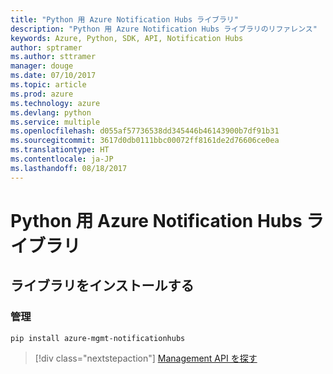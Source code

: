 ```yaml
---
title: "Python 用 Azure Notification Hubs ライブラリ"
description: "Python 用 Azure Notification Hubs ライブラリのリファレンス"
keywords: Azure, Python, SDK, API, Notification Hubs
author: sptramer
ms.author: sttramer
manager: douge
ms.date: 07/10/2017
ms.topic: article
ms.prod: azure
ms.technology: azure
ms.devlang: python
ms.service: multiple
ms.openlocfilehash: d055af57736538dd345446b46143900b7df91b31
ms.sourcegitcommit: 3617d0db0111bbc00072ff8161de2d76606ce0ea
ms.translationtype: HT
ms.contentlocale: ja-JP
ms.lasthandoff: 08/18/2017
---
```

# <a name="azure-notification-hubs-libraries-for-python"></a>Python 用 Azure Notification Hubs ライブラリ

## <a name="install-the-libraries"></a>ライブラリをインストールする


### <a name="management"></a>管理

```bash
pip install azure-mgmt-notificationhubs
```

> [!div class="nextstepaction"]
> [Management API を探す](/python/api/overview/azure/notificationhubs/managementlibrary)
